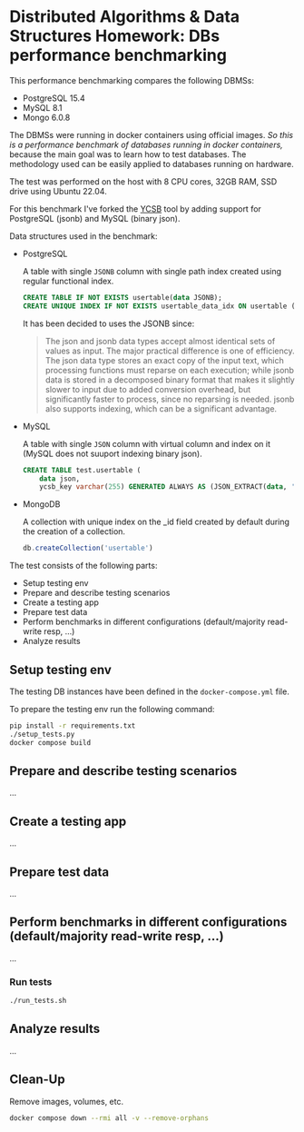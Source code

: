 # Distributed Algorithms & Data Structures Homework: DBs performance benchmarking

This performance benchmarking compares the following DBMSs:
- PostgreSQL 15.4
- MySQL 8.1
- Mongo 6.0.8

The DBMSs were running in docker containers using official images. *So this is a performance benchmark of databases running in docker containers,* because the main goal was to learn how to test databases. The methodology used can be easily applied to databases running on hardware.

The test was performed on the host with 8 CPU cores, 32GB RAM, SSD drive using Ubuntu 22.04.

For this benchmark I've forked the [YCSB](https://github.com/brianfrankcooper/YCSB) tool by adding support for PostgreSQL (jsonb) and MySQL (binary json).

Data structures used in the benchmark:

- PostgreSQL

    A table with single `JSONB` column with single path index created using regular functional index.
    ```sql
    CREATE TABLE IF NOT EXISTS usertable(data JSONB);
    CREATE UNIQUE INDEX IF NOT EXISTS usertable_data_idx ON usertable ((data->>'YCSB_KEY'));
    ```
    It has been decided to uses the JSONB since:
    > The json and jsonb data types accept almost identical sets of values as input. The major practical difference is one of efficiency. The json data type stores an exact copy of the input text, which processing functions must reparse on each execution; while jsonb data is stored in a decomposed binary format that makes it slightly slower to input due to added conversion overhead, but significantly faster to process, since no reparsing is needed. jsonb also supports indexing, which can be a significant advantage.

- MySQL

    A table with single `JSON` column with virtual column and index on it (MySQL does not suuport indexing binary json).
    ```sql
    CREATE TABLE test.usertable (
        data json,
        ycsb_key varchar(255) GENERATED ALWAYS AS (JSON_EXTRACT(data, '$.YCSB_KEY')) STORED PRIMARY KEY);
    ```

- MongoDB

    A collection with unique index on the _id field created by default during the creation of a collection.
    ```js
    db.createCollection('usertable')
    ```


The test consists of the following parts:
- Setup testing env
- Prepare and describe testing scenarios
- Create a testing app
- Prepare test data
- Perform benchmarks in different configurations (default/majority read-write resp, …)
- Analyze results

## Setup testing env

The testing DB instances have been defined in the `docker-compose.yml` file.

To prepare the testing env run the following command:
```sh
pip install -r requirements.txt
./setup_tests.py
docker compose build
```



## Prepare and describe testing scenarios
...

## Create a testing app
...

## Prepare test data
...

## Perform benchmarks in different configurations (default/majority read-write resp, …)
...
### Run tests
```sh
./run_tests.sh
```

## Analyze results
...

## Clean-Up

Remove images, volumes, etc.
```sh
docker compose down --rmi all -v --remove-orphans
```

